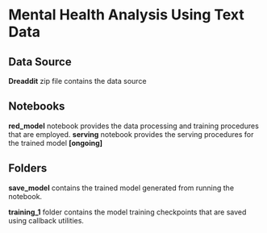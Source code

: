 # Mental Health Analysis Using Text Data
## Data Source

**Dreaddit** zip file contains the data source

## Notebooks
**red_model** notebook provides the data processing and training procedures that are employed.
**serving** notebook provides the serving procedures for the trained model **[ongoing]**

## Folders
**save_model** contains the trained model generated from running the notebook.

**training_1** folder contains the model training checkpoints that are saved using callback utilities.

